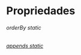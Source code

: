 # Propriedades

###### orderBy *static*
<!-- Parametro padrão que será utilizado no orderBy de qualquer query.
`orderBy: string[] | OrderByDirection[]` -->

###### [appends *static*](a)
<!-- O parametro faz que com a lista de strings de `relacionamentos` seja automaticamente utilizada nas consultas, exemplo:
```ts
static appends = ["client","role"];
```
irá automaticamente executar os seguintes relacionamentos:
```ts
static relationMappings = {
    client: Relation(User, Client, "user_fk_client_id", "HasOneRelation"),
    role: Relation(User, Role, "user_fk_role_id", "HasOneRelation"),
};
```
`appends: string[]` -->